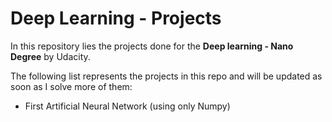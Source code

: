 # Deep Learning - Projects

In this repository lies the projects done for the 
**Deep learning - Nano Degree** by Udacity. 

The following list represents the projects in this 
repo and will be updated as soon as I solve more 
of them:

* First Artificial Neural Network (using only Numpy)


